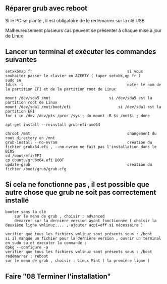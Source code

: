 ## Réparer grub avec reboot

Si le PC se plante , il est obligatoire de le redémarrer sur la clé USB

Malheureusement plusieurs cas peuvent se présenter à chaque mise à jour de Linux 

## Lancer un terminal et exécuter les commandes suivantes

	setxkbmap fr                                          si vous souhaitez passer le clavier en AZERTY ( taper setxbk,qp fr )
	sudo su
	fdisk -l                                              noter le nom de la partition EFI et de la partition root de Linux
	
	mount /dev/sda5 /mnt    		              si /dev/sda5 est la partition root de Linux
	mount /dev/sda1 /mnt/boot/efi		    	      si /dev/sda1 est la partition EFI
	for i in /dev /dev/pts /proc /sys ; do mount -B $i /mnt$i ; done
	
	apt-get install --reinstall grub-efi-amd64
	
	chroot /mnt                                           changement du root directory en /mnt
	grub-install --no-nvram                               création du fichier grubx64.efi , --no-nvram ne fait pas l'installation dans le BIOS
	cd /boot/efi/EFI
	cp ubuntu/grubx64.efi BOOT
	update-grub                                           création du fichier /boot/grub/grub.cfg

## Si cela ne fonctionne pas , il est possible que autre chose que grub ne soit pas correctement installé

	booter sans la clé
        sur le menu de grub , choisir : advanced
        démarrer sur la dernière version ayant fonctionnée ( choisir la deuxième ligne vmlinuz.... , ajouter acpi=off si nécessaire )
	
	verifier que tous les fichiers vmlinuz sont présents sous : /boot
	si il manque un fichier pour la dernière version , ouvrir un terminal en sudo su et executer la commande :
	dpkg --configure -a
	verifier que tous les fichiers vmlinuz sont présents sous : /boot
	redémarrer : reboot
	sur le menu de grub , choisir : Linux Mint ( la première ligne )
	
## Faire "08 Terminer l'installation"
